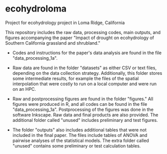 # ecohydroloma
Project for ecohydrology project in Loma Ridge, California

This repository includes the raw data, processing codes, main outputs, and figures accompanying the paper "Impact of drought on ecohydrology of Southern California grassland and shrubland."

- Codes and instructions for the paper's data analysis are found in the file "data_processing_1a".

- Raw data are found in the folder "datasets" as either CSV or text files, depending on the data collection strategy. Additionally, this folder stores some intermediate results, for example the files of the spatial interpolation that were costly to run on a local computer and were run on an HPC.

- Raw and postprocessing figures are found in the folder "figures." All figures were produced in R, and all codes can be found in the file "data_processing_1a". Postprocessing of the figures was done in the software Inkscape. Raw data and final products are also provided. The additional folder called "unused" includes preliminary and test figures.

- The folder "outputs" also includes additional tables that were not included in the final paper. The files include tables of ANOVA and pairwise analyses of the statistical models. The extra folder called "unused" contains some preliminary or test calculation tables. 
